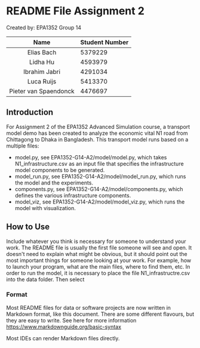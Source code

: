 # README File Assignment 2

Created by: EPA1352 Group 14

| Name    | Student Number |
|:-------:|:--------|
| Elias Bach  | 5379229 | 
| Lidha Hu | 4593979 |
| Ibrahim Jabri| 4291034  |
| Luca Ruijs | 5413370 |
| Pieter van Spaendonck |  4476697 |


## Introduction
For Assignment 2 of the EPA1352 Advanced Simulation course, a transport model demo has been created to analyze the 
economic vital N1 road from Chittagong to Dhaka in Bangladesh. This transport model runs
based on a multiple files:
* model.py, see EPA1352-G14-A2/model/model.py, which takes N1_infrastructure.csv as an input file that specifies the infrastructure model components to be generated. 
* model_run.py, see EPA1352-G14-A2/model/model_run.py, which runs the model and the experiments.
* components.py, see EPA1352-G14-A2/model/components.py, which defines the various infrastructure components. 
* model_viz, see EPA1352-G14-A2/model/model_viz.py, which runs the model with visualization.

## How to Use

Include whatever you think is necessary for someone to understand your work. The README file is usually the first file someone will see and open. It doesn't need to explain what might be obvious, but it should point out the most important things for someone looking at your work. For example, how to launch your program, what are the main files, where to find them, etc. 
In order to run the model, it is necessary to place the file N1_infrastructre.csv into the data folder. Then select 

### Format

Most README files for data or software projects are now written in Markdown format, like this document. There are some different flavours, but they are easy to write. See here for more information https://www.markdownguide.org/basic-syntax 

Most IDEs can render Markdown files directly. 
